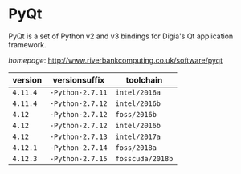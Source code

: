 # PyQt

PyQt is a set of Python v2 and v3 bindings for Digia's Qt application framework.

*homepage*: <http://www.riverbankcomputing.co.uk/software/pyqt>

version | versionsuffix | toolchain
--------|---------------|----------
``4.11.4`` | ``-Python-2.7.11`` | ``intel/2016a``
``4.11.4`` | ``-Python-2.7.12`` | ``intel/2016b``
``4.12`` | ``-Python-2.7.12`` | ``foss/2016b``
``4.12`` | ``-Python-2.7.12`` | ``intel/2016b``
``4.12`` | ``-Python-2.7.13`` | ``intel/2017a``
``4.12.1`` | ``-Python-2.7.14`` | ``foss/2018a``
``4.12.3`` | ``-Python-2.7.15`` | ``fosscuda/2018b``
